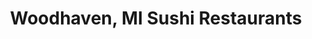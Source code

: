 ---
layout: city
title: Woodhaven, MI Sushi Restaurants
permalink: /michigan/woodhaven/
stateAbbr: MI
stateName: Michigan
cityName: Woodhaven

---